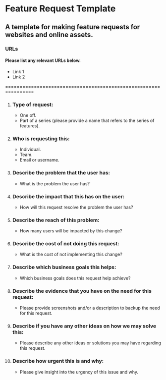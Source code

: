 # Feature Request Template

## A template for making feature requests for websites and online assets.

### URLs
#### Please list any relevant URLs below.
   * Link 1
   * Link 2

================================================================

1. ### Type of request:
    * One off.
    * Part of a series (please provide a name that refers to the series of features).

2. ### Who is requesting this:
    * Individual.
    * Team.
    * Email or username.

3. ### Describe the problem that the user has:
    * What is the problem the user has?


4. ### Describe the impact that this has on the user:
    * How will this request resolve the problem the user has?

5. ### Describe the reach of this problem:
    * How many users will be impacted by this change?

6. ### Describe the cost of not doing this request:
    * What is the cost of not implementing this change?

7. ### Describe which business goals this helps:
    * Which business goals does this request help achieve?

8. ### Describe the evidence that you have on the need for this request:
    * Please provide screenshots and/or a description to backup the need for this request.

9. ### Describe if you have any other ideas on how we may solve this:
    * Please describe any other ideas or solutions you may have regarding this request.

10. ### Describe how urgent this is and why:
    * Please give insight into the urgency of this issue and why.
